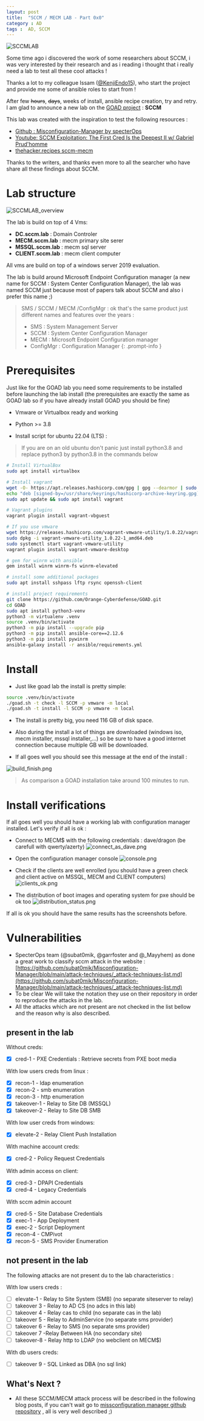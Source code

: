 ```yaml
---
layout: post
title:  "SCCM / MECM LAB - Part 0x0"
category : AD
tags :  AD, SCCM
---
```


![SCCMLAB](/assets/blog/SCCM/SCCMLAB.png)

Some time ago i discovered the work of some researchers about SCCM, i was very interested by their research and as i reading i thought that i really need a lab to test all these cool attacks !

Thanks a lot to my colleague Issam ([@KenjiEndo15](https://twitter.com/KenjiEndo15)), who start the project and provide me some of ansible roles to start from !

After few ~~hours~~, ~~days~~, weeks of install, ansible recipe creation, try and retry. I am glad to announce a new lab on the [GOAD project](https://github.com/Orange-Cyberdefense/GOAD) : **SCCM**

This lab was created with the inspiration to test the following resources :
- [Github : Misconfiguration-Manager by specterOps](https://github.com/subat0mik/Misconfiguration-Manager/tree/main)
- [Youtube: SCCM Exploitation: The First Cred Is the Deepest II w/ Gabriel Prud'homme](https://www.youtube.com/watch?v=W9PC9erm_pI)
- [thehacker.recipes sccm-mecm](https://www.thehacker.recipes/a-d/movement/sccm-mecm)

Thanks to the writers, and thanks even more to all the searcher who have share all these findings about SCCM.

# Lab structure

![SCCMLAB_overview](/assets/blog/SCCM/SCCMLAB_overview.png)

The lab is build on top of 4 Vms:
- **DC.sccm.lab** :  Domain Controler 
- **MECM.sccm.lab** : mecm primary site serer
- **MSSQL.sccm.lab** : mecm sql server
- **CLIENT.sccm.lab** : mecm client computer

All vms are build on top of a windows server 2019 evaluation.

The lab is build around Microsoft Endpoint Configuration manager (a new name for SCCM : System Center Configuration Manager), the lab was named SCCM just because most of papers talk about SCCM and also i prefer this name ;)

> SMS / SCCM / MECM /ConfigMgr : ok that's the same product just different names and features over the years :
> - SMS : System Management Server
> - SCCM : System Center Configuration Manager
> - MECM : Microsoft Endpoint Configuration manager
> - ConfigMgr : Configuration Manager
{: .prompt-info } 

# Prerequisites
Just like for the GOAD lab you need some requirements to be installed before launching the lab install (the prerequisites are exactly the same as GOAD lab so if you have already install GOAD you should be fine)

- Vmware or Virtualbox ready and working
- Python >= 3.8

- Install script for ubuntu 22.04 (LTS) :
> If you are on an old ubuntu don't panic just install python3.8 and replace python3 by python3.8 in the commands below

```bash
# Install VirtualBox
sudo apt install virtualbox

# Install vagrant
wget -O- https://apt.releases.hashicorp.com/gpg | gpg --dearmor | sudo tee /usr/share/keyrings/hashicorp-archive-keyring.gpg
echo "deb [signed-by=/usr/share/keyrings/hashicorp-archive-keyring.gpg] https://apt.releases.hashicorp.com $(lsb_release -cs) main" | sudo tee /etc/apt/sources.list.d/hashicorp.list
sudo apt update && sudo apt install vagrant

# Vagrant plugins
vagrant plugin install vagrant-vbguest

# If you use vmware
wget https://releases.hashicorp.com/vagrant-vmware-utility/1.0.22/vagrant-vmware-utility_1.0.22-1_amd64.deb
sudo dpkg -i vagrant-vmware-utility_1.0.22-1_amd64.deb
sudo systemctl start vagrant-vmware-utility
vagrant plugin install vagrant-vmware-desktop

# gem for winrm with ansible
gem install winrm winrm-fs winrm-elevated

# install some additional packages
sudo apt install sshpass lftp rsync openssh-client

# install project requirements
git clone https://github.com/Orange-Cyberdefense/GOAD.git
cd GOAD
sudo apt install python3-venv
python3 -m virtualenv .venv
source .venv/bin/activate
python3 -m pip install --upgrade pip
python3 -m pip install ansible-core==2.12.6
python3 -m pip install pywinrm
ansible-galaxy install -r ansible/requirements.yml
```

# Install

- Just like goad lab the install is pretty simple:

```bash
source .venv/bin/activate
./goad.sh -t check -l SCCM -p vmware -m local
./goad.sh -t install -l SCCM -p vmware -m local
```

- The install is pretty big, you need 116 GB of disk space.
- Also during the install a lot of things are downloaded (windows iso, mecm installer, mssql installer,...) so be sure to have a good internet connection because multiple GB will be downloaded.

- If all goes well you should see this message at the end of the install :

![build_finish.png](/assets/blog/SCCM/build_finish.png)

> As comparison a GOAD installation take around 100 minutes to run.

# Install verifications

If all goes well you should have a working lab with configuration manager installed.
Let's verify if all is ok :

- Connect to MECM$ with the following credentials : dave/dragon (be carefull with qwerty/azerty)
![connect_as_dave.png](/assets/blog/SCCM/connect_as_dave.png)

- Open the configuration manager console
![console.png](/assets/blog/SCCM/console.png)

- Check if the clients are well enrolled (you should have a green check and client active on MSSQL, MECM and CLIENT computers)
![clients_ok.png](/assets/blog/SCCM/clients_ok.png)

- The distribution of boot images and operating system for pxe should be ok too
![distribution_status.png](/assets/blog/SCCM/distribution_status.png)

If all is ok you should have the same results has the screenshots before.

# Vulnerabilities

- SpecterOps team (@subat0mik, @garrfoster and @_Mayyhem) as done a great work to classify sccm attack in the website : 
[https://github.com/subat0mik/Misconfiguration-Manager/blob/main/attack-techniques/_attack-techniques-list.md](https://github.com/subat0mik/Misconfiguration-Manager/blob/main/attack-techniques/_attack-techniques-list.md)
- To be clear We will take the notation they use on their repository in order to reproduce the attacks in the lab.
- All the attacks which are not present are not checked in the list bellow and the reason why is also described.

## present in the lab
Without creds:
- [X] cred-1 - PXE Credentials : Retrieve secrets from PXE boot media

With low users creds from linux :
- [X] recon-1 - ldap enumeration
- [X] recon-2 - smb enumeration
- [X] recon-3 - http enumeration
- [X] takeover-1 - Relay to Site DB (MSSQL)
- [X] takeover-2 - Relay to Site DB SMB

With low user creds from windows:
- [X] elevate-2 - Relay Client Push Installation

With machine account creds:
- [X] cred-2 - Policy Request Credentials

With admin access on client:
- [X] cred-3 - DPAPI Credentials
- [X] cred-4 - Legacy Credentials

With sccm admin account
- [X] cred-5 - Site Database Credentials
- [X] exec-1 - App Deployment
- [X] exec-2 - Script Deployment
- [X] recon-4 - CMPivot
- [X] recon-5 - SMS Provider Enumeration

## not present in the lab
The following attacks are not present du to the lab characteristics :

With low users creds :
- [ ] elevate-1 - Relay to Site System (SMB) (no separate siteserver to relay)
- [ ] takeover 3 - Relay to AD CS (no adcs in this lab)
- [ ] takeover 4 - Relay cas to child (no separate cas in the lab)
- [ ] takeover 5 - Relay to AdminService (no separate sms provider)
- [ ] takeover 6 - Relay to SMS (no separate sms provider)
- [ ] takeover 7  -Relay Between HA (no secondary site)
- [ ] takeover-8 - Relay http to LDAP (no webclient on MECM$)

With db users creds:
- [ ] takeover 9 - SQL Linked as DBA  (no sql link)

## What's Next ?

- All these SCCM/MECM attack process will be described in the following blog posts, if you can't wait go to [missconfiguration manager github repository](https://github.com/subat0mik/Misconfiguration-Manager/) , all is very well described ;)



